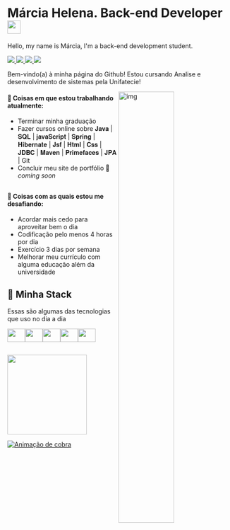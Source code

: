 <h1>Márcia Helena. Back-end Developer <img src="https://media.giphy.com/media/hvRJCLFzcasrR4ia7z/giphy.gif" width="30px"></h1>
<p>Hello, my name is Márcia, I'm a back-end development student.</p>

<a href="https://www.linkedin.com/in/marciahelenalima/" target="_blank">
  <img src="https://img.shields.io/badge/marciaHelena-blue?logo=linkedin&style=flat">
</a>
<a href="https://www.instagram.com/marciahelena.lima/" target="_blank">
  <img src="https://img.shields.io/badge/marciaHelena-blue?color=CB2770&logo=instagram&logoColor=fff&style=flat">
</a>
<a href="https://open.spotify.com/user/31inmf24warzsoyrn5gwbalnxnxi?si=76316960fdf746ba" target="_blank">
  <img src="https://img.shields.io/badge/marciaHelena-blue?color=1CCC5B&logo=spotify&logoColor=fff&style=flat">
</a>
<a href="mailto:marciahelenalimac@gmail.com" target="_blank">
  <img src="https://img.shields.io/badge/marciaHelena-blue?color=E02E23&logo=gmail&logoColor=fff&style=flat">
</a>

Bem-vindo(a) à minha página do Github! Estou cursando Analise e desenvolvimento de sistemas pela Unifatecie! 

<img align="right" alt="img" src="https://user-images.githubusercontent.com/112713600/210675660-7b8b93ab-6b61-4001-b176-1c76fef6406a.png" width="50%" height="auto" />


#### 🧠 Coisas em que estou trabalhando atualmente:
- Terminar minha graduação
- Fazer cursos online sobre 𝐉𝐚𝐯𝐚 | 𝐒𝐐𝐋 | 𝐣𝐚𝐯𝐚𝐒𝐜𝐫𝐢𝐩𝐭 | 𝐒𝐩𝐫𝐢𝐧𝐠 | 𝐇𝐢𝐛𝐞𝐫𝐧𝐚𝐭𝐞 | 𝐉𝐬𝐟 | 𝐇𝐭𝐦𝐥 | 𝐂𝐬𝐬 | 𝐉𝐃𝐁𝐂 | 𝐌𝐚𝐯𝐞𝐧 | 𝐏𝐫𝐢𝐦𝐞𝐟𝐚𝐜𝐞𝐬 | 𝐉𝐏𝐀 | Git 
- Concluir meu site de portfólio 🚀 *coming soon*
##

#### 🌱 Coisas com as quais estou me desafiando:
- Acordar mais cedo para aproveitar bem o dia
- Codificação pelo menos 4 horas por dia
- Exercício 3 dias por semana
- Melhorar meu currículo com alguma educação além da universidade
##

## 🧠 Minha Stack
 Essas são algumas das tecnologias que uso no dia a dia
 <div style="display: flex"><br>
  <img height="30" width="40" src="https://cdn.jsdelivr.net/gh/devicons/devicon/icons/java/java-original.svg">
  <img height="30" width="40" src="https://cdn.jsdelivr.net/gh/devicons/devicon/icons/react/react-original.svg">
  <img height="30" width="40" src="https://cdn.jsdelivr.net/gh/devicons/devicon/icons/nodejs/nodejs-original.svg">
  <img height="30" width="40" src="https://cdn.jsdelivr.net/gh/devicons/devicon/icons/typescript/typescript-original.svg">
  <img height="30" width="40" src="https://cdn.jsdelivr.net/gh/devicons/devicon/icons/javascript/javascript-original.svg">
</div>

##
<div style="display: flex; gap: 10px">
  <a href="https://www.linkedin.com/in/marciahelenalima/">
  <img height="180em" src="https://github-readme-stats.vercel.app/api?username=MARCIAHELENALIMA&show_icons=true&theme=jolly&include_all_commits=true&count_private=true"/>
</div>
  
![ Animação de cobra ](https://user-images.githubusercontent.com/112713600/210834429-99258731-0f98-46ea-b0cc-ccf38a664124.svg)
